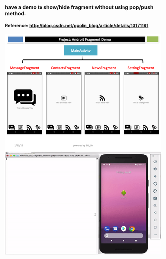 <h3>have a demo to show/hide fragment without using pop/push method.</h3>

#### Reference: <http://blog.csdn.net/guolin_blog/article/details/13171191>  
![ScreenShot](./screenshots/Slide1.png)
![ScreenShot](./screenshots/activity_lifecycle.gif)

